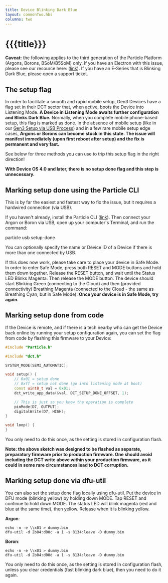 ```yaml
---
title: Device Blinking Dark Blue
layout: commonTwo.hbs
columns: two
---
```


# {{{title}}}

**Caveat:** the following applies to the third generation of the Particle Platform (Argons, Borons, BSoM/B5SoM) only. If you have an Electron with this issue, please see our resource here: ([link](/tutorials/device-os/led/electron/#listening-mode)). If you have an E-Series that is Blinking Dark Blue, please open a support ticket.


## The setup flag

In order to facilitate a smooth and rapid mobile setup, Gen3 Devices have a flag set in their DCT sector that, when active, boots the Device into Listening Mode. **A Device in Listening Mode awaits further configuration and Blinks Dark Blue.** Normally, when you complete mobile phone-based setup, this flag is marked as done. In the absence of mobile setup (like in our [Gen3 Setup via USB Process](/troubleshooting/guides/device-management/how-can-i-set-up-my-argon-or-boron-via-usb/)) and in a few rare mobile setup edge cases, **Argons or Borons can become stuck in this state. The issue will manifest immediately (upon first reboot after setup) and the fix is permanent and very fast.**

See below for three methods you can use to trip this setup flag in the right direction!

**With Device OS 4.0 and later, there is no setup done flag and this step is unnecessary.**

## Marking setup done using the Particle CLI

This is by far the easiest and fastest way to fix the issue, but it requires a hardwired connection (via USB).

If you haven't already, install the Particle CLI ([link](/getting-started/developer-tools/cli/)). Then connect your Argon or Boron via USB, open up your computer's Terminal, and run the command:

particle usb setup-done

You can optionally specify the name or Device ID of a Device if there is more than one connected by USB.

If this does now work, please take care to place your device in Safe Mode. In order to enter Safe Mode, press both RESET and MODE buttons and hold them down together. Release the RESET button, and wait until the Status LED Blinks Magenta. Then release the MODE button. The device should start Blinking Green (connecting to the Cloud) and then (provided connectivity) Breathing Magenta (connected to the Cloud - the same as Breathing Cyan, but in Safe Mode). **Once your device is in Safe Mode, try again.**

## Marking setup done from code

If the Device is remote, and if there is a tech nearby who can get the Device back online by running your setup configuration again, you can set the flag from code by flashing this firmware to your Device:

```cpp
#include "Particle.h"

#include "dct.h"

SYSTEM_MODE(SEMI_AUTOMATIC);

void setup() {
	// 0x01 = setup done
	// 0xff = setup not done (go into listening mode at boot)
	const uint8_t val = 0x01;
	dct_write_app_data(&val, DCT_SETUP_DONE_OFFSET, 1);

	// This is just so you know the operation is complete
	pinMode(D7, OUTPUT);
	digitalWrite(D7, HIGH);
}

void loop() {
}
```

You only need to do this once, as the setting is stored in configuration flash.

**Note: the above sketch was designed to be flashed as separate, preparatory firmware prior to production firmware. One should avoid including the DCT write above within your production firmware, as it could in some rare circumstances lead to DCT corruption.** 

## Marking setup done via dfu-util

You can also set the setup done flag locally using dfu-util. Put the device in DFU mode (blinking yellow) by holding down MODE. Tap RESET and continue to hold down MODE. The status LED will blink magenta (red and blue at the same time), then yellow. Release when it is blinking yellow.

**Argon**:

```
echo -n -e \\x01 > dummy.bin
dfu-util -d 2b04:d00c -a 1 -s 8134:leave -D dummy.bin
```

**Boron**:

```
echo -n -e \\x01 > dummy.bin
dfu-util -d 2b04:d00d -a 1 -s 8134:leave -D dummy.bin
```

You only need to do this once, as the setting is stored in configuration flash, unless you clear credentials (fast blinking dark blue), then you need to do it again.
